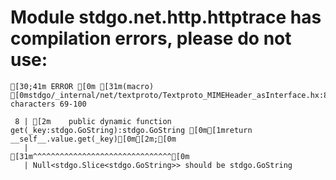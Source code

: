 # Module stdgo.net.http.httptrace has compilation errors, please do not use:
```
[30;41m ERROR [0m [31m(macro) [0mstdgo/_internal/net/textproto/Textproto_MIMEHeader_asInterface.hx:8: characters 69-100

 8 | [2m    public dynamic function get(_key:stdgo.GoString):stdgo.GoString [0m[1mreturn __self__.value.get(_key)[0m[2m;[0m
   |                                                                     [31m^^^^^^^^^^^^^^^^^^^^^^^^^^^^^^^[0m
   | Null<stdgo.Slice<stdgo.GoString>> should be stdgo.GoString


```

